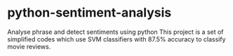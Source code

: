 # python-sentiment-analysis
Analyse phrase and detect sentiments using python
 This project is a set of simplified codes which use SVM classifiers with 87.5% accuracy to classify movie reviews.

